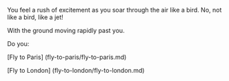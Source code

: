 You feel a rush of excitement as you soar through the air like a bird.
No, not like a bird, like a jet!

With the ground moving rapidly past you.

Do you:

[Fly to Paris] (fly-to-paris/fly-to-paris.md)

[Fly to London] (fly-to-london/fly-to-london.md)